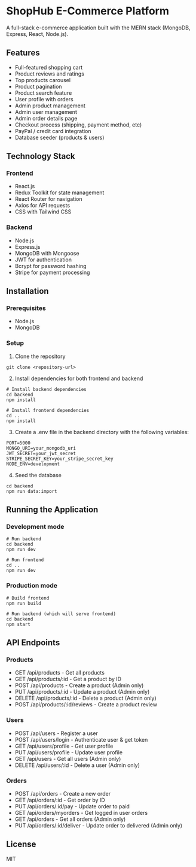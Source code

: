 # ShopHub E-Commerce Platform

A full-stack e-commerce application built with the MERN stack (MongoDB, Express, React, Node.js).

## Features

- Full-featured shopping cart
- Product reviews and ratings
- Top products carousel
- Product pagination
- Product search feature
- User profile with orders
- Admin product management
- Admin user management
- Admin order details page
- Checkout process (shipping, payment method, etc)
- PayPal / credit card integration
- Database seeder (products & users)

## Technology Stack

### Frontend
- React.js
- Redux Toolkit for state management
- React Router for navigation
- Axios for API requests
- CSS with Tailwind CSS

### Backend
- Node.js
- Express.js
- MongoDB with Mongoose
- JWT for authentication
- Bcrypt for password hashing
- Stripe for payment processing

## Installation

### Prerequisites
- Node.js
- MongoDB

### Setup
1. Clone the repository
```
git clone <repository-url>
```

2. Install dependencies for both frontend and backend
```
# Install backend dependencies
cd backend
npm install

# Install frontend dependencies
cd ..
npm install
```

3. Create a .env file in the backend directory with the following variables:
```
PORT=5000
MONGO_URI=your_mongodb_uri
JWT_SECRET=your_jwt_secret
STRIPE_SECRET_KEY=your_stripe_secret_key
NODE_ENV=development
```

4. Seed the database
```
cd backend
npm run data:import
```

## Running the Application

### Development mode
```
# Run backend
cd backend
npm run dev

# Run frontend
cd ..
npm run dev
```

### Production mode
```
# Build frontend
npm run build

# Run backend (which will serve frontend)
cd backend
npm start
```

## API Endpoints

### Products
- GET /api/products - Get all products
- GET /api/products/:id - Get a product by ID
- POST /api/products - Create a product (Admin only)
- PUT /api/products/:id - Update a product (Admin only)
- DELETE /api/products/:id - Delete a product (Admin only)
- POST /api/products/:id/reviews - Create a product review

### Users
- POST /api/users - Register a user
- POST /api/users/login - Authenticate user & get token
- GET /api/users/profile - Get user profile
- PUT /api/users/profile - Update user profile
- GET /api/users - Get all users (Admin only)
- DELETE /api/users/:id - Delete a user (Admin only)

### Orders
- POST /api/orders - Create a new order
- GET /api/orders/:id - Get order by ID
- PUT /api/orders/:id/pay - Update order to paid
- GET /api/orders/myorders - Get logged in user orders
- GET /api/orders - Get all orders (Admin only)
- PUT /api/orders/:id/deliver - Update order to delivered (Admin only)

## License
MIT
